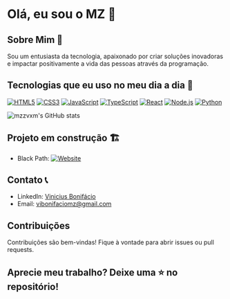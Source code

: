 # Olá, eu sou o MZ 👋

## Sobre Mim 🏡
Sou um entusiasta da tecnologia, apaixonado por criar soluções inovadoras e impactar positivamente a vida das pessoas através da programação.

## Tecnologias que eu uso no meu dia a dia 📄
[![HTML5](https://img.shields.io/badge/-HTML5-E34F26?style=flat&logo=html5&logoColor=white)](https://developer.mozilla.org/en-US/docs/Web/Guide/HTML/HTML5)
[![CSS3](https://img.shields.io/badge/-CSS3-1572B6?style=flat&logo=css3&logoColor=white)](https://developer.mozilla.org/en-US/docs/Web/CSS)
[![JavaScript](https://img.shields.io/badge/-JavaScript-F7DF1E?style=flat&logo=javascript&logoColor=black)](https://developer.mozilla.org/en-US/docs/Web/JavaScript)
[![TypeScript](https://img.shields.io/badge/-TypeScript-3178C6?style=flat&logo=typescript&logoColor=white)](https://www.typescriptlang.org/)
[![React](https://img.shields.io/badge/-React-61DAFB?style=flat&logo=react&logoColor=white)](https://reactjs.org/)
[![Node.js](https://img.shields.io/badge/-Node.js-339933?style=flat&logo=node.js&logoColor=white)](https://nodejs.org/)
[![Python](https://img.shields.io/badge/Python-14354C?style=for-the-badge&logo=python&logoColor=white)](https://www.python.org/)

![mzzvxm's GitHub stats](https://github-readme-stats.vercel.app/api?username=mzzvxm&show_icons=true&theme=radical)

## Projeto em construção 🏗️
- Black Path: [![Website](https://img.shields.io/badge/website-000000?style=for-the-badge&logo=About.me&logoColor=white)](https://www.BlackPath.com.br)

## Contato 📞
- LinkedIn: [Vinicius Bonifácio](www.linkedin.com/in/mzzvxm)
- Email: vibonifaciomz@gmail.com

## Contribuições 
Contribuições são bem-vindas! Fique à vontade para abrir issues ou pull requests.

## Aprecie meu trabalho? Deixe uma ⭐️ no repositório!
